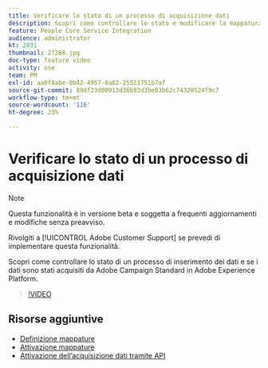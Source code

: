 ```yaml
---
title: Verificare lo stato di un processo di acquisizione dati
description: Scopri come controllare lo stato e modificare la mappatura dei dati.
feature: People Core Service Integration
audience: administrator
kt: 2831
thumbnail: 27268.jpg
doc-type: feature video
activity: use
team: PM
exl-id: aa0f8abe-0b42-4957-8a82-25521751b7af
source-git-commit: 89df23d00913d36b93d3be03b62c74320524f9c7
workflow-type: tm+mt
source-wordcount: '116'
ht-degree: 23%

---
```


# Verificare lo stato di un processo di acquisizione dati

>[!NOTE]
>
>Questa funzionalità è in versione beta e soggetta a frequenti aggiornamenti e modifiche senza preavviso.
>
>Rivolgiti a [!UICONTROL Adobe Customer Support] se prevedi di implementare questa funzionalità.

Scopri come controllare lo stato di un processo di inserimento dei dati e se i dati sono stati acquisiti da Adobe Campaign Standard in Adobe Experience Platform.

>[!VIDEO](https://video.tv.adobe.com/v/27268?quality=12&learn=on)

## Risorse aggiuntive

* [Definizione mappature](https://experienceleague.adobe.com/docs/campaign-standard/using/integrating-with-adobe-cloud/adobe-experience-platform/data-connector/aep-mapping-definition.html)
* [Attivazione mappature](https://experienceleague.adobe.com/docs/campaign-standard/using/integrating-with-adobe-cloud/adobe-experience-platform/data-connector/aep-mapping-activation.html)
* [Attivazione dell’acquisizione dati tramite API](https://experienceleague.adobe.com/docs/campaign-standard/using/integrating-with-adobe-cloud/adobe-experience-platform/data-connector/aep-triggering-data-ingestion.html)
